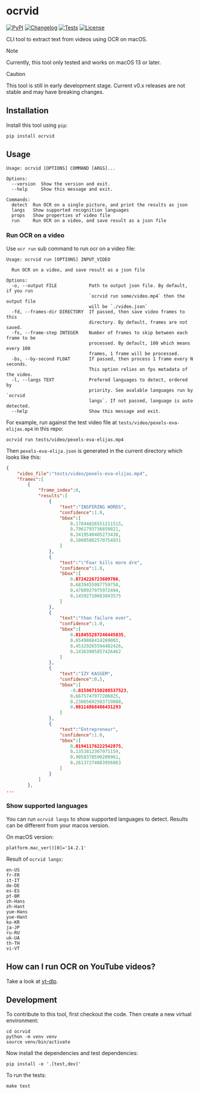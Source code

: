 # ocrvid

[![PyPI](https://img.shields.io/pypi/v/ocrvid.svg)](https://pypi.org/project/ocrvid/)
[![Changelog](https://img.shields.io/github/v/release/kj-9/ocrvid?include_prereleases&label=changelog)](https://github.com/kj-9/ocrvid/releases)
[![Tests](https://github.com/kj-9/ocrvid/workflows/CI/badge.svg)](https://github.com/kj-9/ocrvid/actions?query=workflow%3ACI)
[![License](https://img.shields.io/badge/license-Apache%202.0-blue.svg)](https://github.com/kj-9/ocrvid/blob/master/LICENSE)


CLI tool to extract text from videos using OCR on macOS.


> [!NOTE]
> Currently, this tool only tested and works on macOS 13 or later.


> [!CAUTION]
> This tool is still in early development stage. Current v0.x releases are not stable and may have breaking changes.

## Installation

Install this tool using `pip`:

    pip install ocrvid


## Usage

<!-- [[[cog
import cog
from ocrvid import cli
from click.testing import CliRunner
runner = CliRunner()
result = runner.invoke(cli.cli, ["--help"])
help = result.output.replace("Usage: cli", "Usage: ocrvid")
cog.out(
    f"```\n{help}\n```"
)
]]] -->
```
Usage: ocrvid [OPTIONS] COMMAND [ARGS]...

Options:
  --version  Show the version and exit.
  --help     Show this message and exit.

Commands:
  detect  Run OCR on a single picture, and print the results as json
  langs   Show supported recognition languages
  props   Show properties of video file
  run     Run OCR on a video, and save result as a json file

```
<!-- [[[end]]] -->

### Run OCR on a video

Use `ocr run` sub command to run ocr on a video file:

<!-- [[[cog
runner = CliRunner()
result = runner.invoke(cli.cli, ["run", "--help"])
help = result.output.replace("Usage: cli", "Usage: ocrvid")
cog.out(
    f"```\n{help}\n```"
)
]]] -->
```
Usage: ocrvid run [OPTIONS] INPUT_VIDEO

  Run OCR on a video, and save result as a json file

Options:
  -o, --output FILE            Path to output json file. By default, if you run
                               `ocrvid run some/video.mp4` then the output file
                               will be `./video.json`
  -fd, --frames-dir DIRECTORY  If passed, then save video frames to this
                               directory. By default, frames are not saved.
  -fs, --frame-step INTEGER    Number of frames to skip between each frame to be
                               processed. By default, 100 which means every 100
                               frames, 1 frame will be processed.
  -bs, --by-second FLOAT       If passed, then process 1 frame every N seconds.
                               This option relies on fps metadata of the video.
  -l, --langs TEXT             Prefered languages to detect, ordered by
                               priority. See avalable languages run by `ocrvid
                               langs`. If not passed, language is auto detected.
  --help                       Show this message and exit.

```
<!-- [[[end]]] -->

For example, run against the test video file at `tests/video/pexels-eva-elijas.mp4` in this repo:

```
ocrvid run tests/video/pexels-eva-elijas.mp4
```

Then `pexels-eva-elija.json` is generated in the current directory which looks like this:

```json
{
    "video_file":"tests/video/pexels-eva-elijas.mp4",
    "frames":[
        {
            "frame_index":0,
            "results":[
                {
                    "text":"INSPIRING WORDS",
                    "confidence":1.0,
                    "bbox":[
                        0.17844826551211515,
                        0.7961793736859821,
                        0.3419540405273438,
                        0.10085802570754931
                    ]
                },
                {
                    "text":"\"Foar kills more dre",
                    "confidence":1.0,
                    "bbox":[
                        0.0724226723609706,
                        0.6839455987759758,
                        0.4780927975972494,
                        0.14592710683043575
                    ]
                },
                {
                    "text":"than failure ever",
                    "confidence":1.0,
                    "bbox":[
                        0.018455287246445035,
                        0.6549868414269003,
                        0.45329265594482426,
                        0.14363905857426462
                    ]
                },
                {
                    "text":"IZY KASSEM",
                    "confidence":0.5,
                    "bbox":[
                        -0.015967150208537523,
                        0.6675747977206025,
                        0.23065692583719888,
                        0.08114868486431293
                    ]
                },
                {
                    "text":"Entrepreneur",
                    "confidence":1.0,
                    "bbox":[
                        0.01941176222542875,
                        0.1353812367971159,
                        0.9058370590209961,
                        0.26137274083956863
                    ]
                }
            ]
        },
...
```


### Show supported languages

You can run `ocrvid langs` to show supported languages to detect.
Results can be different from your macos version.

On macOS version:
<!-- [[[cog
import platform
cog.out(
    f"""```\n{platform.mac_ver()[0]=}\n```""")
]]] -->
```
platform.mac_ver()[0]='14.2.1'
```
<!-- [[[end]]] -->


Result of `ocrvid langs`:
<!-- [[[cog
runner = CliRunner()
result = runner.invoke(cli.cli, ["langs"])
help = result.output.replace("Usage: cli", "Usage: ocrvid")
cog.out(
    f"```\n{help}\n```"
)
]]] -->
```
en-US
fr-FR
it-IT
de-DE
es-ES
pt-BR
zh-Hans
zh-Hant
yue-Hans
yue-Hant
ko-KR
ja-JP
ru-RU
uk-UA
th-TH
vi-VT

```
<!-- [[[end]]] -->

## How can I run OCR on YouTube videos?

Take a look at [yt-dlp](https://github.com/yt-dlp/yt-dlp).


## Development

To contribute to this tool, first checkout the code. Then create a new virtual environment:

    cd ocrvid
    python -m venv venv
    source venv/bin/activate

Now install the dependencies and test dependencies:

    pip install -e '.[test,dev]'

To run the tests:

    make test
